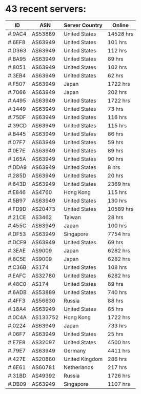 # 43 recent servers:

| ID | ASN | Server Country | Online |
| ------ | ------ | ------ | ------ |
| #.9AC4 | AS53889 | United States | 14528 hrs |
| #.6EF8 | AS63949 | United States | 101 hrs |
| #.D363 | AS63949 | United States | 112 hrs |
| #.BA95 | AS63949 | United States | 89 hrs |
| #.8051 | AS63949 | United States | 102 hrs |
| #.3EB4 | AS63949 | United States | 62 hrs |
| #.F507 | AS63949 | Japan | 1722 hrs |
| #.7066 | AS63949 | Japan | 202 hrs |
| #.A495 | AS63949 | United States | 1722 hrs |
| #.1449 | AS63949 | United States | 73 hrs |
| #.75DF | AS63949 | United States | 116 hrs |
| #.39CD | AS63949 | United States | 115 hrs |
| #.B445 | AS63949 | United States | 86 hrs |
| #.07F7 | AS63949 | United States | 59 hrs |
| #.0E7E | AS63949 | United States | 89 hrs |
| #.165A | AS63949 | United States | 90 hrs |
| #.DDA9 | AS63949 | United States | 8 hrs |
| #.285D | AS63949 | United States | 20 hrs |
| #.643D | AS63949 | United States | 2369 hrs |
| #.E846 | AS4760 | Hong Kong | 115 hrs |
| #.5B97 | AS63949 | United States | 130 hrs |
| #.FD9D | AS20473 | United States | 10589 hrs |
| #.21CE | AS3462 | Taiwan | 28 hrs |
| #.455C | AS63949 | Japan | 100 hrs |
| #.DF53 | AS63949 | Singapore | 7754 hrs |
| #.DCF9 | AS63949 | United States | 69 hrs |
| #.3EAE | AS9009 | Japan | 6282 hrs |
| #.8C5E | AS9009 | Japan | 6282 hrs |
| #.C36B | AS174 | United States | 108 hrs |
| #.EAFC | AS32780 | United States | 6282 hrs |
| #.48C0 | AS174 | United States | 89 hrs |
| #.6ADB | AS53889 | United States | 740 hrs |
| #.4FF3 | AS56630 | Russia | 88 hrs |
| #.18A4 | AS63949 | United States | 85 hrs |
| #.0C4A | AS133752 | Hong Kong | 1722 hrs |
| #.0224 | AS63949 | Japan | 733 hrs |
| #.06F7 | AS63949 | United States | 25 hrs |
| #.E7E8 | AS32097 | United States | 4500 hrs |
| #.79E7 | AS63949 | Germany | 4411 hrs |
| #.427E | AS20860 | United Kingdom | 286 hrs |
| #.6E61 | AS60781 | Netherlands | 217 hrs |
| #.31BD | AS49392 | Russia | 1726 hrs |
| #.DB09 | AS63949 | Singapore | 1107 hrs |

